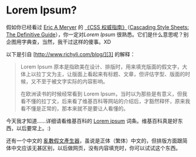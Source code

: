 # Lorem Ipsum?

假如你已经看过 [Eric A Meryer][0] 的 [《CSS 权威指南》][1]（[Cascading Style Sheets: The Definitive Guide][2]），你一定对*Lorem Ipsum* 很熟悉。它们是什么意思呢？别企图用字典查，当然，我干过这样的傻事。XD

以下是引自 [http://www.richyli.com/blog/][3] 的解释：

> Lorem Ipsum 原本是指欧美在设计、排版时，用来填充版面的假文字，大体上以拉丁文为主，让版面上看起来有标题、文章，但评估字型、版面的时候，又不至于被文字实际的内容影响。
>
> 在欧洲读书的时候经常看到 Lorem Ipsum，当时以为那些是有意义，但我看不懂的拉丁文，后来看了维基百科等网站的介绍后，才豁然释怀，原来我看不懂是正常的，那本来就不是要让人看懂的。

今天我才知道……详细请看维基百科的 [Lorem ipsum][4] 词条。维基百科真是好东西，以后要常上。:)

还有一个中文的 [亂數假文產生器][5]，虽说是正体（繁体）中文的，但排版方面跟简体中文应该无甚区别，以后做网页，没有内容填充时，你可以试试这个东西。

[0]: http://meyerweb.com/
[1]: http://oreilly.com.cn/book.php?bn=7-5083-0560-4
[2]: http://www.oreilly.com/catalog/css2/
[3]: http://www.richyli.com/blog/
[4]: http://zh.wikipedia.org/wiki/Lorem_ipsum
[5]: http://www.richyli.com/tool/loremipsum/wordcount.asp
